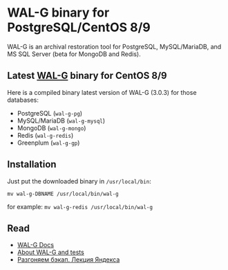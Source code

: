 # WAL-G binary for PostgreSQL/CentOS 8/9
WAL-G is an archival restoration tool for PostgreSQL, MySQL/MariaDB, and MS SQL Server (beta for MongoDB and Redis).

## Latest [WAL-G](https://github.com/wal-g/wal-g) binary for CentOS 8/9

Here is a compiled binary latest version of WAL-G (3.0.3) for those databases:

* PostgreSQL (`wal-g-pg`)
* MySQL/MariaDB (`wal-g-mysql`)
* MongoDB (`wal-g-mongo`)
* Redis (`wal-g-redis`)
* Greenplum (`wal-g-gp`)

## Installation
Just put the downloaded binary in `/usr/local/bin`:

````mv wal-g-DBNAME /usr/local/bin/wal-g````

for example: ````mv wal-g-redis /usr/local/bin/wal-g````

## Read
- [WAL-G Docs](https://github.com/wal-g/wal-g/tree/master/docs)
- [About WAL-G and tests](https://medium.com/@philyuchkoff/wal-g-953490c74b98)
- [Разгоняем бэкап. Лекция Яндекса](https://habr.com/ru/company/yandex/blog/415817/)
